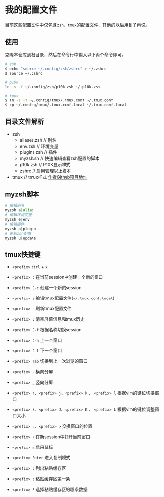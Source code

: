 # 我的配置文件

目前这些配置文件中仅包含`zsh`、`tmux`的配置文件，其他的以后用到了再说。

## 使用

克隆本仓库到根目录，然后在命令行中输入以下两个命令即可。

```bash
# zsh
$ echo "source ~/.config/zsh/zshrc" > ~/.zshrc
$ source ~/.zshrc

# p10k
ln -s -f ~/.config/zsh/p10k.zsh ~/.p10k.zsh

# tmux
$ ln -s -f ~/.config/tmux/.tmux.conf ~/.tmux.conf
$ cp ~/.config/tmux/.tmux.conf.local ~/.tmux.conf.local
```

## 目录文件解析

- zsh
  - aliases.zsh  // 别名
  - env.zsh  // 环境变量
  - plugins.zsh  // 插件
  - myzsh.sh  // 快速编辑查看zsh配置的脚本
  - p10k.zsh  // P10K显示样式
  - zshrc  // 启用管理以上脚本
- tmux // tmux样式 [作者Github项目地址](https://github.com/gpakosz/.tmux)

## myzsh脚本
```bash
# 编辑别名
myzsh a|alias
# 编辑环境变量
myzsh e|env
# 编辑插件
myzsh p|plugin
# 更新zsh配置
myzsh u|update
```

## tmux快捷键

- `<prefix>` `ctrl` + `x`

- `<prefix> c` 在当前session中创建一个新的窗口
- `<prefix> C-c` 创建一个新的session
- `<prefix> e` 编辑tmux配置文件(`~/.tmux.conf.local`)
- `<prefix> r` 刷新tmux配置文件
- `<prefix> l` 清空屏幕信息和tmux历史
- `<prefix> C-f` 根据名称切换session
- `<prefix> C-h` 上一个窗口
- `<prefix> C-l` 下一个窗口
- `<prefix> Tab` 切换到上一次浏览的窗口
- `<prefix> -` 横向分屏
- `<prefix> _` 竖向分屏
- `<prefix> h`、`<prefix> j`、`<prefix> k` 、 `<prefix> l` 根据vim的键位切换窗口
- `<prefix> H`、`<prefix> J`、`<prefix> K` 、 `<prefix> L` 根据vim的键位调整窗口大小
- `<prefix> <`、`<prefix> >` 交换窗口的位置
- `<prefix> +` 在新session中打开当前窗口
- `<prefix> m` 启用鼠标
- `<prefix> Enter` 进入复制模式
- `<prefix> b` 列出粘贴缓存区
- `<prefix> p` 粘贴缓存区第一条
- `<prefix> P` 选择粘贴缓存区的哪条数据

